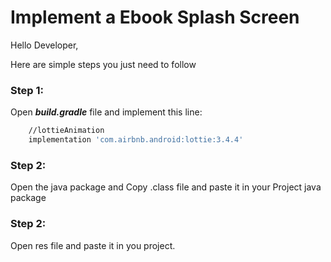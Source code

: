 Implement a Ebook Splash Screen
===============
Hello Developer,

Here are simple steps you just need to follow

### Step 1:
Open ***build.gradle*** file and implement this line:
```sh
    //lottieAnimation
    implementation 'com.airbnb.android:lottie:3.4.4'
```
### Step 2:
Open the java  package and Copy .class file and paste it in your Project java package

### Step 2: 
Open res file and paste it in you project.

